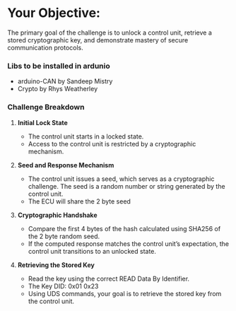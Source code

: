 
# **Your Objective**: 
The primary goal of the challenge is to unlock a control unit, retrieve a stored cryptographic key, and demonstrate mastery of secure communication protocols.

### Libs to be installed in ardunio 
- arduino-CAN by Sandeep Mistry
- Crypto by Rhys Weatherley

### Challenge Breakdown

1. **Initial Lock State**
   - The control unit starts in a locked state.
   - Access to the control unit is restricted by a cryptographic mechanism.

2. **Seed and Response Mechanism**
   - The control unit issues a seed, which serves as a cryptographic challenge. The seed is a random number or string generated by the control unit.
   - The ECU will share the 2 byte seed

3. **Cryptographic Handshake**
   - Compare the first 4 bytes of the hash calculated using SHA256 of the 2 byte random seed.
   - If the computed response matches the control unit’s expectation, the control unit transitions to an unlocked state.

4. **Retrieving the Stored Key**
   - Read the key using the correct READ Data By Identifier. 
   - The Key DID: 0x01 0x23
   - Using UDS commands, your goal is to retrieve the stored key from the control unit.
   
